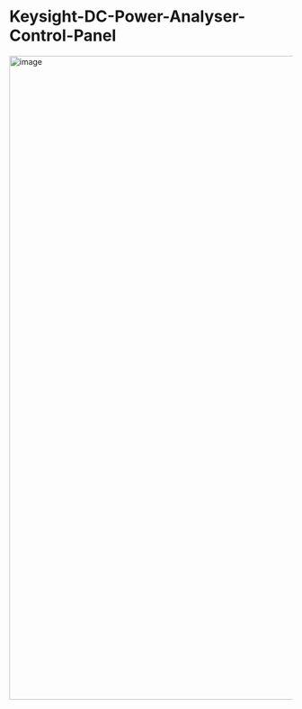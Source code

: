 # Keysight-DC-Power-Analyser-Control-Panel
<img width="1916" height="1145" alt="image" src="https://github.com/user-attachments/assets/1787569e-03bc-4365-af27-7bab53249841" />
